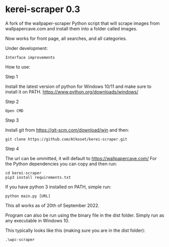 # kerei-scraper 0.3

A fork of the wallpaper-scraper Python script that will scrape images from wallpapercave.com and install them into a folder called images.

Now works for front page, all searches, and all categories.

Under development:

    Interface improvements


How to use:

Step 1

Install the latest version of python for Windows 10/11 and make sure to install it on PATH.
https://www.python.org/downloads/windows/


Step 2

    Open CMD


Step 3

Install git from https://git-scm.com/download/win and then:

    git clone https://github.com/Atkoset/kerei-scraper.git

Step 4

The url can be ommitted, it will default to https://wallpapercave.com/
For the Python dependencies you can copy and then run:

    cd kerei-scraper
    pip3 install requirements.txt
    
If you have python 3 installed on PATH, simple run:

    python main.py [URL]    

 This all works as of 20th of September 2022.


Program can also be run using the binary file in the dist folder. Simply run as any executable in Windows 10.

This typically looks like this (making sure you are in the dist folder):

    .\wpc-scraper
